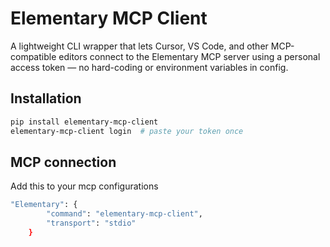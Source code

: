 # Elementary MCP Client

A lightweight CLI wrapper that lets Cursor, VS Code, and other MCP-compatible editors connect to the Elementary MCP server using a personal access token — no hard-coding or environment variables in config.

## Installation
```bash
pip install elementary-mcp-client
elementary-mcp-client login  # paste your token once
```

## MCP connection
Add this to your mcp configurations
```bash
"Elementary": {
        "command": "elementary-mcp-client",
        "transport": "stdio"
    }
```